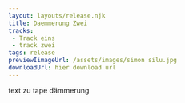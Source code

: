 ```yaml
---
layout: layouts/release.njk
title: Daemmerung Zwei
tracks:
 - Track eins
 - track zwei
tags: release
previewIimageUrl: /assets/images/simon silu.jpg
downloadUrl: hier download url
---
```


text zu tape dämmerung